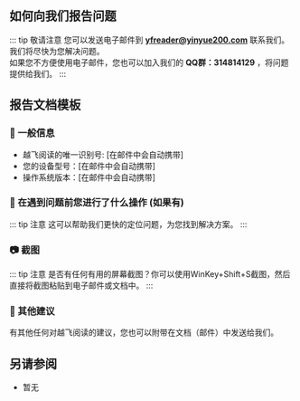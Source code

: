 ## 如何向我们报告问题

::: tip 敬请注意
您可以发送电子邮件到 **[yfreader@yinyue200.com](mailto:yfreader@yinyue200.com)** 联系我们。我们将尽快为您解决问题。</br>
如果您不方便使用电子邮件，您也可以加入我们的 **QQ群：314814129** ，将问题提供给我们。
:::

## 报告文档模板

### 📍 一般信息

- 越飞阅读的唯一识别号: [在邮件中会自动携带]
- 您的设备型号：[在邮件中会自动携带]
- 操作系统版本：[在邮件中会自动携带]

### 📝 在遇到问题前您进行了什么操作 (如果有)

::: tip 注意
这可以帮助我们更快的定位问题，为您找到解决方案。
:::

### 📷 截图

::: tip 注意
是否有任何有用的屏幕截图？你可以使用WinKey+Shift+S截图，然后直接将截图粘贴到电子邮件或文档中。
:::

### 📜 其他建议

有其他任何对越飞阅读的建议，您也可以附带在文档（邮件）中发送给我们。

## 另请参阅

- 暂无